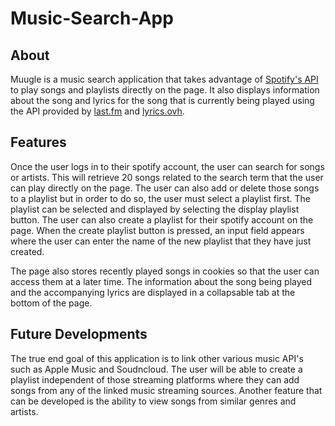 # Music-Search-App

## About
Muugle is a music search application that takes advantage of [Spotify's API](https://developer.spotify.com/documentation/web-api/) to play songs and playlists directly on the page. It also displays information about the song and lyrics for the song that is currently being played using the API provided by [last.fm](https://www.last.fm/api) and [lyrics.ovh](https://lyricsovh.docs.apiary.io/#).

## Features
Once the user logs in to their spotify account, the user can search for songs or artists. This will retrieve 20 songs related to the search term that the user can play directly on the page. The user can also add or delete those songs to a playlist but in order to do so, the user must select a playlist first. The playlist can be selected and displayed by selecting the display playlist button. The user can also create a playlist for their spotify account on the page. When the create playlist button is pressed, an input field appears where the user can enter the name of the new playlist that they have just created.

The page also stores recently played songs in cookies so that the user can access them at a later time. The information about the song being played and the accompanying lyrics are displayed in a collapsable tab at the bottom of the page.

## Future Developments
The true end goal of this application is to link other various music API's such as Apple Music and Soudncloud. The user will be able to create a playlist independent of those streaming platforms where they can add songs from any of the linked music streaming sources. Another feature that can be developed is the ability to view songs from similar genres and artists.